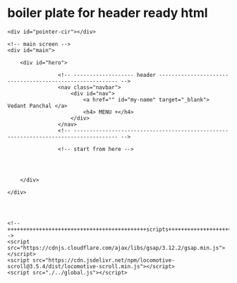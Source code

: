 # boiler plate for header ready html

<!DOCTYPE html>
<html lang="en">
<head>
    <meta charset="UTF-8">
    <meta name="viewport" content="width=device-width, initial-scale=1.0">
    <link rel="stylesheet" href="/css/style.css">
    <link rel="stylesheet" href="/css/myProj.css">
    <link rel="stylesheet" href="/css/loco.css">
    <title>Document</title>
</head>
<body>

    <div id="pointer-cir"></div>

    <!-- main screen -->
    <div id="main">

        <div id="hero">

                    <!-- ------------------- header --------------------------------------------------------- -->
                    <nav class="navbar">
                        <div id="nav">
                            <a href="" id="my-name" target="_blank"> Vedant Panchal </a>
                            <h4> MENU +</h4>
                        </div>
                    </nav>
                    <!-- ------------------------------------------------------------------------------------ -->

                    <!-- start from here -->




        </div>

    </div>




    <!--++++++++++++++++++++++++++++++++++++++++++++scripts++++++++++++++++++++++++++++++++++++-->
    <script src="https://cdnjs.cloudflare.com/ajax/libs/gsap/3.12.2/gsap.min.js"></script>
    <script src="https://cdn.jsdelivr.net/npm/locomotive-scroll@3.5.4/dist/locomotive-scroll.min.js"></script>
    <script src="./../global.js"></script>

</body>
</html>
